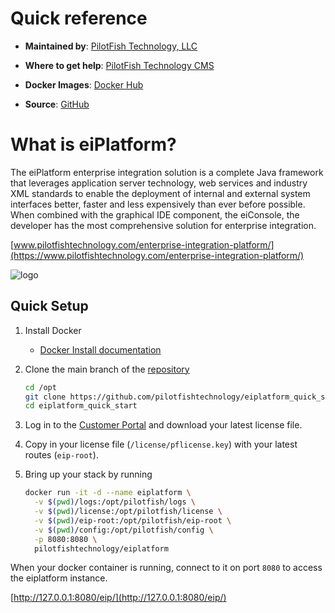 # Quick reference

-	**Maintained by**: [PilotFish Technology, LLC](https://www.pilotfishtechnology.com)

-	**Where to get help**: [PilotFish Technology CMS](https://cms.pilotfishtechnology.com)

-   **Docker Images**: [Docker Hub](https://hub.docker.com/u/pilotfishtechnology)

-   **Source**: [GitHub](https://github.com/pilotfishtechnology)

# What is eiPlatform?
The eiPlatform enterprise integration solution is a complete Java framework that leverages application server technology, web services and industry XML standards to enable the deployment of internal and external system interfaces better, faster and less expensively than ever before possible. When combined with the graphical IDE component, the eiConsole, the developer has the most comprehensive solution for enterprise integration.

[www.pilotfishtechnology.com/enterprise-integration-platform/](https://www.pilotfishtechnology.com/enterprise-integration-platform/)

![logo](https://www.pilotfishtechnology.com/wp-content/uploads/2015/03/pilotfish-logo.png)

## Quick Setup

1. Install Docker

	- [Docker Install documentation](https://docs.docker.com/install/)

2. Clone the main branch of the [repository](https://github.com/pilotfishtechnology/eiplatform_quick_start)

	```bash
	cd /opt
	git clone https://github.com/pilotfishtechnology/eiplatform_quick_start
	cd eiplatform_quick_start
	```

3. Log in to the [Customer Portal](https://customerportal.pilotfishtechnology.com/portal/login.html) and download your latest license file.

4. Copy in your license file (`/license/pflicense.key`) with your latest routes (`eip-root`).

5. Bring up your stack by running

	```bash
	docker run -it -d --name eiplatform \
	  -v $(pwd)/logs:/opt/pilotfish/logs \
	  -v $(pwd)/license:/opt/pilotfish/license \
	  -v $(pwd)/eip-root:/opt/pilotfish/eip-root \
	  -v $(pwd)/config:/opt/pilotfish/config \
	  -p 8080:8080 \
	  pilotfishtechnology/eiplatform
	```

When your docker container is running, connect to it on port `8080` to access the eiplatform instance.

[http://127.0.0.1:8080/eip/](http://127.0.0.1:8080/eip/)
